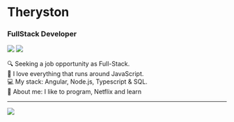 # Theryston

### FullStack Developer

[<img src="https://img.shields.io/badge/Instagram-E4405F?style=for-the-badge&logo=instagram&logoColor=white">](https://www.instagram.com/_theryston_/) [<img src="https://img.shields.io/badge/LinkedIn-0077B5?style=for-the-badge&logo=linkedin&logoColor=white">](https://www.linkedin.com/in/Theryston/)

🔍 Seeking a job opportunity as Full-Stack.  
💙 I love everything that runs around JavaScript.  
💻 My stack: Angular, Node.js, Typescript & SQL.  
📝 About me: I like to program, Netflix and learn 

--------------------------------------------------------------

<img align="left" src="https://github-readme-stats.vercel.app/api/top-langs/?username=Theryston&layout=compact&theme=dracula">
